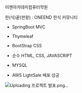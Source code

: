 이젠아카데미컴퓨터학원

한(식)끝(판왕) : ONEEND
한식 커뮤니티

- SpringBoot MVC
- Thymeleaf
- BootStrap CSS
- 순수 HTML, CSS, JAVASCRIPT

- MYSQL
- AWS LightSale 배포 성공

![Uploading 프로젝트 발표.png…]()
